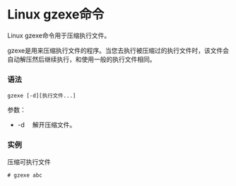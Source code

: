 # Linux gzexe命令

Linux gzexe命令用于压缩执行文件。

gzexe是用来压缩执行文件的程序。当您去执行被压缩过的执行文件时，该文件会自动解压然后继续执行，和使用一般的执行文件相同。

### 语法

    gzexe [-d][执行文件...]

参数：

- -d 　解开压缩文件。

### 实例

压缩可执行文件

    # gzexe abc 
    